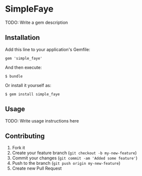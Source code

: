 # SimpleFaye

TODO: Write a gem description

## Installation

Add this line to your application's Gemfile:

    gem 'simple_faye'

And then execute:

    $ bundle

Or install it yourself as:

    $ gem install simple_faye

## Usage

TODO: Write usage instructions here

## Contributing

1. Fork it
2. Create your feature branch (`git checkout -b my-new-feature`)
3. Commit your changes (`git commit -am 'Added some feature'`)
4. Push to the branch (`git push origin my-new-feature`)
5. Create new Pull Request
